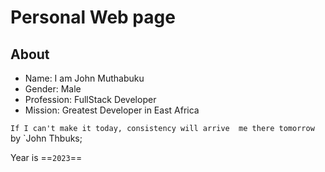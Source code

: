 # Personal Web page
## About
- Name: I am John Muthabuku
- Gender: Male
- Profession: FullStack Developer
- Mission: Greatest Developer in East Africa

`If I can't make it today, consistency will arrive  me there tomorrow` by `John Thbuks; 
 
 Year is ==`2023`==
